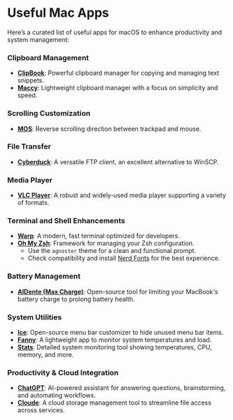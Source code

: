 # Useful Mac Apps

Here’s a curated list of useful apps for macOS to enhance productivity and system management:

### Clipboard Management
- **[ClipBook](https://clipbook.app/)**: Powerful clipboard manager for copying and managing text snippets.
- **[Maccy](https://maccy.app/)**: Lightweight clipboard manager with a focus on simplicity and speed.

### Scrolling Customization
- **[MOS](https://mos.caldis.me/)**: Reverse scrolling direction between trackpad and mouse.

### File Transfer
- **[Cyberduck](https://cyberduck.io/)**: A versatile FTP client, an excellent alternative to WinSCP.

### Media Player
- **[VLC Player](https://www.videolan.org/vlc/)**: A robust and widely-used media player supporting a variety of formats.

### Terminal and Shell Enhancements
- **[Warp](https://www.warp.dev/)**: A modern, fast terminal optimized for developers.
- **[Oh My Zsh](https://ohmyz.sh/)**: Framework for managing your Zsh configuration.
  - Use the `agnoster` theme for a clean and functional prompt.
  - Check compatibility and install [Nerd Fonts](https://www.nerdfonts.com/) for the best experience.

### Battery Management
- **[AlDente (Max Charge)](https://github.com/AppHouseKitchen/AlDente-Charge-Limiter)**: Open-source tool for limiting your MacBook's battery charge to prolong battery health.

### System Utilities
- **[Ice](https://github.com/ice-open-source/ICE)**: Open-source menu bar customizer to hide unused menu bar items.
- **[Fanny](https://fannywidget.com/)**: A lightweight app to monitor system temperatures and load.
- **[Stats](https://github.com/exelban/stats)**: Detailed system monitoring tool showing temperatures, CPU, memory, and more.

### Productivity & Cloud Integration
- **[ChatGPT](https://openai.com/chatgpt)**: AI-powered assistant for answering questions, brainstorming, and automating workflows.
- **[Cloude](https://cloude.app/)**: A cloud storage management tool to streamline file access across services.

